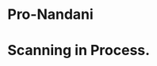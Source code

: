 # Pro-Nandani

<!DOCTYPE html>
<head>
    <title>Project - 2</title>
    <link rel="stylesheet" type="text/css" href="Scanning.css">
</head>
<body>
    <div class="scan">
        <div class="fingerprint"></div>
        <h1>Scanning in Process.</h1>
    </div>
</body>
</html>
